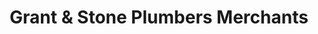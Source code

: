 ---
title: "Grant & Stone Plumbers Merchants"
url: /high-wycombe/grant-and-stone-plumbers-merchants/
shop: trade
---